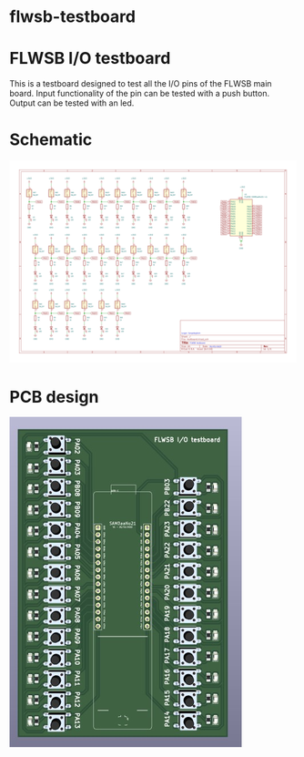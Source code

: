 # flwsb-testboard

# FLWSB I/O testboard
This is a testboard designed to test all the I/O pins of the FLWSB main board. 
Input functionality of the pin can be tested with a push button. Output can be tested with an led.

# Schematic
![FLWSB-testboard](assets/testboard.svg 'Figuur 1: PCB design of the testboard')

# PCB design
![FLWSB-testboard](assets/testboard.jpg 'Figuur 1: PCB design of the testboard')
